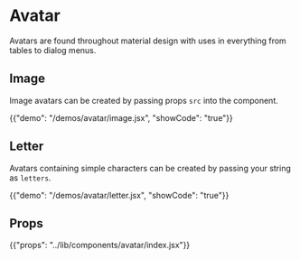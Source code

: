 # Avatar

Avatars are found throughout material design with uses in everything from tables to dialog menus.

## Image

Image avatars can be created by passing props `src` into the component.

{{"demo": "/demos/avatar/image.jsx", "showCode": "true"}}

## Letter

Avatars containing simple characters can be created by passing your string as `letters`.

{{"demo": "/demos/avatar/letter.jsx", "showCode": "true"}}

## Props

{{"props": "../lib/components/avatar/index.jsx"}}